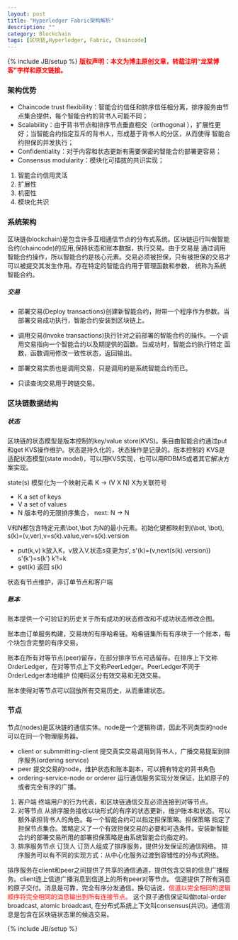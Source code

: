 ```yaml
---
layout: post
title: "Hyperledger Fabric架构解析"
description: ""
category: Blockchain 
tags: [区块链,Hyperledger, Fabric, Chaincode]
---
```

{% include JB/setup %}
**<font color="red">版权声明：本文为博主原创文章，转载注明“龙棠博客”字样和原文链接。</font>**

### 架构优势
- Chaincode trust flexibility：智能合约信任和排序信任相分离，排序服务由节点集合提供，每个智能合约的背书人可能不同；
- Scalability：由于背书节点和排序节点垂直相交（orthogonal ），扩展性更好；当智能合约指定互斥的背书人，形成基于背书人的分区，从而使得
智能合约担保的并发执行；
- Confidentiality：对于内容和状态更新有需要保密的智能合约部署更容易；
- Consensus modularity：模块化可插拔的共识实现；

1. 智能合约信用灵活
2. 扩展性
3. 机密性
4. 模块化共识

### 系统架构
区块链(blockchain)是包含许多互相通信节点的分布式系统。区块链运行叫做智能合约(chaincode)的应用,保持状态和账本数据，执行交易。由于交易是
通过调用智能合约操作，所以智能合约是核心元素。交易必须被担保，只有被担保的交易才可以被提交其发生作用。存在特定的智能合约用于管理函数和参数，
统称为系统智能合约。

##### 交易
- 部署交易(Deploy transactions)创建新智能合约，附带一个程序作为参数。当部署交易成功执行，智能合约安装到区块链上。
- 调用交易(Invoke transactions)执行针对之前部署的智能合约的操作。一个调用交易指向一个智能合约以及期提供的函数。当成功时，智能合约执行特定
函数，函数调用修改一致性状态，返回输出。

- 部署交易实质也是调用交易，只是调用的是系统智能合约而已。
- 只读查询交易用于跨链交易。

### 区块链数据结构
##### 状态
区块链的状态模型是版本控制的key/value store(KVS)。条目由智能合约通过put和get KVS操作维护。状态是持久化的，状态操作是记录的。版本控制的
KVS是适配状态模型(state model)，可以用KVS实现，也可以用RDBMS或者其它解决方案实现。

state(s) 模型化为一个映射元素 K -> (V X N)     X为关联符号
- K a set of keys
- V a set of values
- N 版本号的无限排序集合， next: N -> N

V和N都包含特定元素\bot,\bot 为N的最小元素。初始化键都映射到(\bot, \bot), s(k)=(v,ver),v=s(k).value,ver=s(k).version

- put(k,v) k放入K，v放入V,状态s变更为s', s'(k)=(v,next(s(k).version))   s'(k')=s(k')    k'!=k
- get(k) 返回 s(k)

状态有节点维护，非订单节点和客户端

##### 账本
账本提供一个可验证的历史关于所有成功的状态修改和不成功状态修改企图。

账本由订单服务构建，交易块的有序哈希链。哈希链集所有有序块于一个账本，每个块包含完整的有序交易。

账本在所有对等节点(peer)留存，在部分排序节点可选留存。在排序上下文称OrderLedger，在对等节点上下文称PeerLedger。PeerLedger不同于OrderLedger本地维护
位掩码区分有效交易和无效交易。

账本使得对等节点可以回放所有交易历史，从而重建状态。

### 节点
节点(nodes)是区块链的通信实体。node是一个逻辑称谓，因此不同类型的node可以在同一个物理服务器。
- client or submmitting-client 提交真实交易调用到背书人，广播交易提案到排序服务(ordering service)
- peer 提交交易的node，维护状态和账本副本，可以拥有特定的背书角色
- ordering-service-node or orderer 运行通信服务实现分发保证，比如原子的或者完全有序的广播。

1. 客户端    终端用户的行为代表，和区块链通信交互必须连接到对等节点。
2. 对等节点    从排序服务接收以块形式的有序的状态更新，维护账本和状态。可以额外承担背书人的角色。每一个智能合约可以指定担保策略。担保策略
指定了担保节点集合。策略定义了一个有效担保交易的必要和可选条件。安装新智能合约的部署交易所用的部署担保策略是由系统智能合约指定的。
3. 排序服务节点 订货人    订货人组成了排序服务，提供分发保证的通信网络。 排序服务可以有不同的实现方式：从中心化服务过渡到容错性的分布式网络。

排序服务在client和peer之间提供了共享的通信通道，提供包含交易的信息广播服务。client连上信道广播消息到信道上的所有peer对等节点。
信道提供了所有消息的原子交付。消息是可靠，完全有序分发通信。换句话说，<font color="red">信道以完全相同的逻辑顺序将完全相同的消息输出到所有连接节点。</font>
这个原子通信保证叫做total-order broadcast, atomic broadcast, 在分布式系统上下文叫consensus(共识)。通信消息是包含在区块链状态里的候选交易。









{% include JB/setup %}


